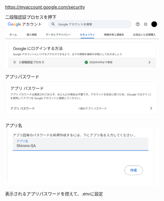 https://myaccount.google.com/security

二段階認証プロセスを押下
![alt text](image.png)

アプリパスワード
![alt text](image-1.png)

アプリ名
![alt text](image-2.png)

表示されるアプリパスワードを控えて、.envに設定